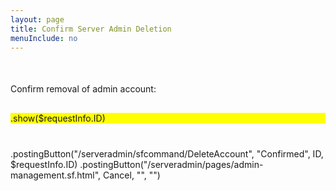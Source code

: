 ```yaml
---
layout: page
title: Confirm Server Admin Deletion
menuInclude: no
---
```

<div class="center-content">
	<div class="flex-column-hcenter">
		<div class="center-content" style="margin: 50px 0px 0px 0px;">
			Confirm removal of admin account:
		</div>
		<div class="center-content" style="margin: 30px 0px 40px 0px; background-color: yellow;">
			.show($requestInfo.ID)
		</div>
		<div class="flex-row-vcenter" style="justify-content: space-between;">
			.postingButton("/serveradmin/sfcommand/DeleteAccount", "Confirmed", ID, $requestInfo.ID)
			.postingButton("/serveradmin/pages/admin-management.sf.html", Cancel, "", "")
		</div>
	</div>
</div>
